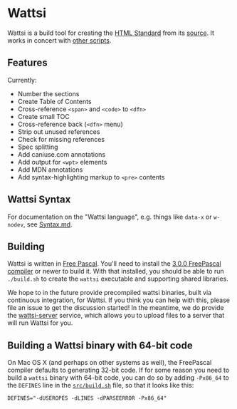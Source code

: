 # Wattsi

Wattsi is a build tool for creating the [HTML Standard](https://html.spec.whatwg.org/multipage/) from its [source](https://github.com/whatwg/html). It works in concert with [other scripts](https://github.com/whatwg/html-build).

## Features

Currently:
 * Number the sections
 * Create Table of Contents
 * Cross-reference `<span>` and `<code>` to `<dfn>`
 * Create small TOC
 * Cross-reference back (`<dfn>` menu)
 * Strip out unused references
 * Check for missing references
 * Spec splitting
 * Add caniuse.com annotations
 * Add output for `<wpt>` elements
 * Add MDN annotations
 * Add syntax-highlighting markup to `<pre>` contents

## Wattsi Syntax

For documentation on the "Wattsi language", e.g. things like `data-x` or `w-nodev`, see [Syntax.md](./Syntax.md).

## Building

Wattsi is written in [Free Pascal](https://www.freepascal.org/). You'll need to install the [3.0.0 FreePascal compiler](https://www.freepascal.org/download.var) or newer to build it. With that installed, you should be able to run `./build.sh` to create the `wattsi` executable and supporting shared libraries.

We hope to in the future provide precompiled wattsi binaries, built via continuous integration, for Wattsi. If you think you can help with this, please file an issue to get the discussion started! In the meantime, we do provide the [wattsi-server](https://github.com/domenic/wattsi-server) service, which allows you to upload files to a server that will run Wattsi for you.

## Building a Wattsi binary with 64-bit code

On Mac OS X (and perhaps on other systems as well), the FreePascal compiler defaults to generating 32-bit code. If for some reason you need to build a `wattsi` binary with 64-bit code, you can do so by adding `-Px86_64` to the `DEFINES` line in the [`src/build.sh`](https://github.com/whatwg/wattsi/blob/master/src/build.sh) file, so that it looks like this:

    DEFINES="-dUSEROPES -dLINES -dPARSEERROR -Px86_64"
